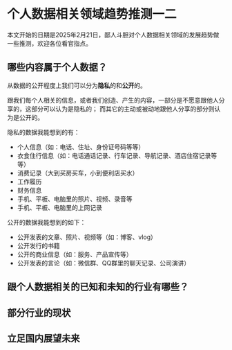 
# 个人数据相关领域趋势推测一二

本文开始的日期是2025年2月21日，鄙人斗胆对个人数据相关领域的发展趋势做一些推测，欢迎各位看官指点。


## 哪些内容属于个人数据？

从数据的公开程度上我们可以分为**隐私**的和**公开**的。  

跟我们每个人相关的信息，或者我们创造、产生的内容，一部分是不愿意跟他人分享的，这部分可以认为是隐私的；
而其它的主动或被动地跟他人分享的部分则认为是公开的。  


隐私的数据我能想到的有：

* 个人信息（如：电话、住址、身份证号码等等）
* 衣食住行信息（如：电话通话记录、行车记录、导航记录、酒店住宿记录等等）
* 消费记录（大到买房买车，小到便利店买水）
* 工作履历
* 财务信息
* 手机、平板、电脑里的照片、视频、录音等
* 手机、平板、电脑里的上网记录


公开的数据我能想到的如下：

* 公开发表的文章、照片、视频等（如：博客、vlog）
* 公开发行的书籍
* 公开的商业信息（如：服务、产品宣传等）
* 公开发表的言论（如：微信群、QQ群里的聊天记录、公司演讲）


## 跟个人数据相关的已知和未知的行业有哪些？



## 部分行业的现状



## 立足国内展望未来





